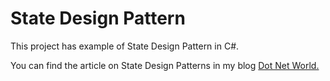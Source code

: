 # State Design Pattern

<p>This project has example of State Design Pattern in C#.</p>
<p>You can find the article on State Design Patterns in my blog <a href='https://manish4dotnet.blogspot.com/2024/07/state-design-pattern-in-c.html'>Dot Net World.</a></p>
